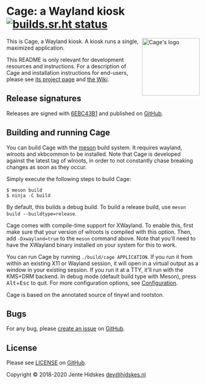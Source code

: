 # Cage: a Wayland kiosk [![builds.sr.ht status](https://builds.sr.ht/~hjdskes.svg)](https://builds.sr.ht/~hjdskes?)

<img src="https://www.hjdskes.nl/img/projects/cage/cage.svg" alt="Cage's logo" width="150px" align="right">

This is Cage, a Wayland kiosk. A kiosk runs a single, maximized
application.

This README is only relevant for development resources and instructions. For a
description of Cage and installation instructions for end-users, please see
[its project page](https://www.hjdskes.nl/projects/cage) and [the
Wiki](https://github.com/Hjdskes/cage/wiki/).

## Release signatures

Releases are signed with
[6EBC43B1](http://keys.gnupg.net/pks/lookup?op=vindex&fingerprint=on&search=0x37C445296EBC43B1)
and published on [GitHub](https://github.com/Hjdskes/cage/releases).

## Building and running Cage

You can build Cage with the [meson](https://mesonbuild.com/) build system. It
requires wayland, wlroots and xkbcommon to be installed. Note that Cage is
developed against the latest tag of wlroots, in order to not constantly chase
breaking changes as soon as they occur.

Simply execute the following steps to build Cage:

```
$ meson build
$ ninja -C build
```

By default, this builds a debug build. To build a release build, use `meson
build --buildtype=release`.

Cage comes with compile-time support for XWayland. To enable this,
first make sure that your version of wlroots is compiled with this
option. Then, add `-Dxwayland=true` to the `meson` command above. Note
that you'll need to have the XWayland binary installed on your system
for this to work.

You can run Cage by running `./build/cage APPLICATION`. If you run it from
within an existing X11 or Wayland session, it will open in a virtual output as
a window in your existing session. If you run it at a TTY, it'll run with the
KMS+DRM backend. In debug mode (default build type with Meson), press
<kbd>Alt</kbd>+<kbd>Esc</kbd> to quit. For more configuration options, see
[Configuration](https://github.com/Hjdskes/cage/wiki/Configuration).

Cage is based on the annotated source of tinywl and rootston.

## Bugs

For any bug, please [create an
issue](https://github.com/Hjdskes/cage/issues/new) on
[GitHub](https://github.com/Hjdskes/cage).

## License

Please see
[LICENSE](https://github.com/Hjdskes/cage/blob/master/LICENSE) on
[GitHub](https://github.com/Hjdskes/cage).

Copyright © 2018-2020 Jente Hidskes <dev@hjdskes.nl>

